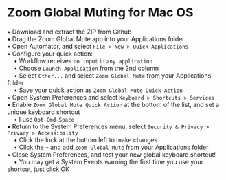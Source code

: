 # Zoom Global Muting for Mac OS

• Download and extract the ZIP from Github  
• Drag the Zoom Global Mute app into your Applications folder  
• Open Automator, and select `File > New > Quick Applications`  
• Configure your quick action:  
&nbsp;&nbsp;&nbsp;&nbsp;• Workflow receives `no input` in `any application`  
&nbsp;&nbsp;&nbsp;&nbsp;• Choose `Launch Application` from the 2nd column  
&nbsp;&nbsp;&nbsp;&nbsp;• Select `Other...` and select `Zoom Global Mute` from your Applications folder  
&nbsp;&nbsp;&nbsp;&nbsp;• Save your quick action as `Zoom Global Mute Quick Action`  
• Open System Preferences and select `Keyboard > Shortcuts > Services`  
• Enable `Zoom Global Mute Quick Action` at the bottom of the list, and set a unique keyboard shortcut  
&nbsp;&nbsp;&nbsp;&nbsp;• I use `Opt-Cmd-Space`  
• Return to the System Preferences menu, select `Security & Privacy > Privacy > Accessibility`  
&nbsp;&nbsp;&nbsp;&nbsp;• Click the lock at the bottom left to make changes  
&nbsp;&nbsp;&nbsp;&nbsp;• Click the `+` and add `Zoom Global Mute` from your Applications folder  
• Close System Preferences, and test your new global keyboard shortcut!  
&nbsp;&nbsp;&nbsp;&nbsp;• You may get a System Events warning the first time you use your shortcut, just click OK 
